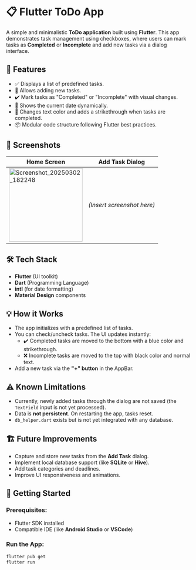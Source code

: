 # 📋 Flutter ToDo App

A simple and minimalistic **ToDo application** built using **Flutter**. This app demonstrates task management using checkboxes, where users can mark tasks as **Completed** or **Incomplete** and add new tasks via a dialog interface.



## 🚀 Features

- ✅ Displays a list of predefined tasks.
- 📝 Allows adding new tasks.
- ✔️ Mark tasks as "Completed" or "Incomplete" with visual changes.
- 📅 Shows the current date dynamically.
- 🎨 Changes text color and adds a strikethrough when tasks are completed.
- 📦 Modular code structure following Flutter best practices.

## 📱 Screenshots

| Home Screen | Add Task Dialog |
|-------------|-----------------|
|<img src="https://github.com/user-attachments/assets/786d3b48-3f23-4b38-b73d-57f8a60bdfa6" alt="Screenshot_20250302_182248" width="200"/>| *(Insert screenshot here)* |


## 🛠️ Tech Stack

- **Flutter** (UI toolkit)
- **Dart** (Programming Language)
- **intl** (for date formatting)
- **Material Design** components


## 💡 How it Works

- The app initializes with a predefined list of tasks.
- You can check/uncheck tasks. The UI updates instantly:
  - ✔️ Completed tasks are moved to the bottom with a blue color and strikethrough.
  - ❌ Incomplete tasks are moved to the top with black color and normal text.
- Add a new task via the **"+" button** in the AppBar.


## ⚠️ Known Limitations

- Currently, newly added tasks through the dialog are not saved (the `TextField` input is not yet processed).
- Data is **not persistent**. On restarting the app, tasks reset.
- `db_helper.dart` exists but is not yet integrated with any database.


## 🏗️ Future Improvements

- Capture and store new tasks from the **Add Task** dialog.
- Implement local database support (like **SQLite** or **Hive**).
- Add task categories and deadlines.
- Improve UI responsiveness and animations.


## 🏃 Getting Started

### Prerequisites:
- Flutter SDK installed
- Compatible IDE (like **Android Studio** or **VSCode**)

### Run the App:
```bash
flutter pub get
flutter run
